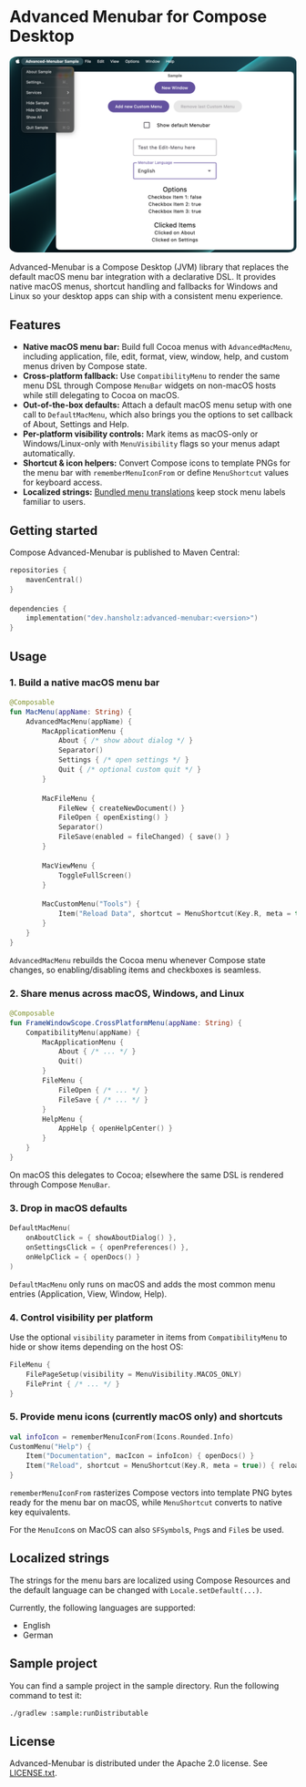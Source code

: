 # Advanced Menubar for Compose Desktop

<img alt="Screenshot of Advanced-Menubar Sample" src="assets/screenshot.png" style="border-radius:3%"/>

Advanced-Menubar is a Compose Desktop (JVM) library that replaces the default macOS menu bar integration with a declarative DSL. It provides native macOS menus, shortcut handling and fallbacks for Windows and Linux so your desktop apps can ship with a consistent menu experience.

## Features

- **Native macOS menu bar:** Build full Cocoa menus with `AdvancedMacMenu`, including application, file, edit, format, view, window, help, and custom menus driven by Compose state.
- **Cross-platform fallback:** Use `CompatibilityMenu` to render the same menu DSL through Compose `MenuBar` widgets on non-macOS hosts while still delegating to Cocoa on macOS.
- **Out-of-the-box defaults:** Attach a default macOS menu setup with one call to `DefaultMacMenu`, which also brings you the options to set callback of About, Settings and Help.
- **Per-platform visibility controls:** Mark items as macOS-only or Windows/Linux-only with `MenuVisibility` flags so your menus adapt automatically.
- **Shortcut & icon helpers:** Convert Compose icons to template PNGs for the menu bar with `rememberMenuIconFrom` or define `MenuShortcut` values for keyboard access.
- **Localized strings:** [Bundled menu translations](#localized-strings) keep stock menu labels familiar to users.

## Getting started

Compose Advanced-Menubar is published to Maven Central:

```kotlin
repositories {
    mavenCentral()
}

dependencies {
    implementation("dev.hansholz:advanced-menubar:<version>")
}
```

## Usage

### 1. Build a native macOS menu bar

```kotlin
@Composable
fun MacMenu(appName: String) {
    AdvancedMacMenu(appName) {
        MacApplicationMenu {
            About { /* show about dialog */ }
            Separator()
            Settings { /* open settings */ }
            Quit { /* optional custom quit */ }
        }

        MacFileMenu {
            FileNew { createNewDocument() }
            FileOpen { openExisting() }
            Separator()
            FileSave(enabled = fileChanged) { save() }
        }

        MacViewMenu {
            ToggleFullScreen()
        }

        MacCustomMenu("Tools") {
            Item("Reload Data", shortcut = MenuShortcut(Key.R, meta = true)) { reload() }
        }
    }
}
```

`AdvancedMacMenu` rebuilds the Cocoa menu whenever Compose state changes, so enabling/disabling items and checkboxes is seamless.

### 2. Share menus across macOS, Windows, and Linux

```kotlin
@Composable
fun FrameWindowScope.CrossPlatformMenu(appName: String) {
    CompatibilityMenu(appName) {
        MacApplicationMenu {
            About { /* ... */ }
            Quit()
        }
        FileMenu {
            FileOpen { /* ... */ }
            FileSave { /* ... */ }
        }
        HelpMenu {
            AppHelp { openHelpCenter() }
        }
    }
}
```

On macOS this delegates to Cocoa; elsewhere the same DSL is rendered through Compose `MenuBar`.

### 3. Drop in macOS defaults

```kotlin
DefaultMacMenu(
    onAboutClick = { showAboutDialog() },
    onSettingsClick = { openPreferences() },
    onHelpClick = { openDocs() }
)
```

`DefaultMacMenu` only runs on macOS and adds the most common menu entries (Application, View, Window, Help).

### 4. Control visibility per platform

Use the optional `visibility` parameter in items from `CompatibilityMenu` to hide or show items depending on the host OS:

```kotlin
FileMenu {
    FilePageSetup(visibility = MenuVisibility.MACOS_ONLY)
    FilePrint { /* ... */ }
}
```

### 5. Provide menu icons (currently macOS only) and shortcuts

```kotlin
val infoIcon = rememberMenuIconFrom(Icons.Rounded.Info)
CustomMenu("Help") {
    Item("Documentation", macIcon = infoIcon) { openDocs() }
    Item("Reload", shortcut = MenuShortcut(Key.R, meta = true)) { reload() }
}
```

`rememberMenuIconFrom` rasterizes Compose vectors into template PNG bytes ready for the menu bar on macOS, while `MenuShortcut` converts to native key equivalents.

For the `MenuIcon`s on MacOS can also `SFSymbol`s, `Png`s and `File`s be used.

## Localized strings
The strings for the menu bars are localized using Compose Resources and the default language can be changed with `Locale.setDefault(...)`.

Currently, the following languages are supported:
- English
- German

## Sample project

You can find a sample project in the sample directory. Run the following command to test it:

```bash
./gradlew :sample:runDistributable
```

## License

Advanced-Menubar is distributed under the Apache 2.0 license. See [LICENSE.txt](LICENSE.txt).